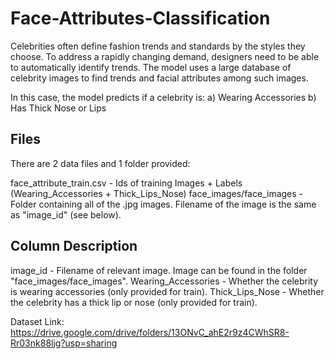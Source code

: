 # Face-Attributes-Classification

Celebrities often define fashion trends and standards by the styles they choose. To address a rapidly changing demand, designers need to be able to automatically identify trends. The model uses a large database of celebrity images to find trends and facial attributes among such images.

In this case, the model predicts if a celebrity is:
a) Wearing Accessories
b) Has Thick Nose or Lips

## Files
There are 2 data files and 1 folder provided:

face_attribute_train.csv - Ids of training Images + Labels (Wearing_Accessories + Thick_Lips_Nose)
face_images/face_images - Folder containing all of the .jpg images. Filename of the image is the same as "image_id" (see below).

## Column Description
image_id - Filename of relevant image. Image can be found in the folder "face_images/face_images".
Wearing_Accessories - Whether the celebrity is wearing accessories (only provided for train).
Thick_Lips_Nose - Whether the celebrity has a thick lip or nose (only provided for train).

Dataset Link: https://drive.google.com/drive/folders/13ONvC_ahE2r9z4CWhSR8-Rr03nk88ljg?usp=sharing

